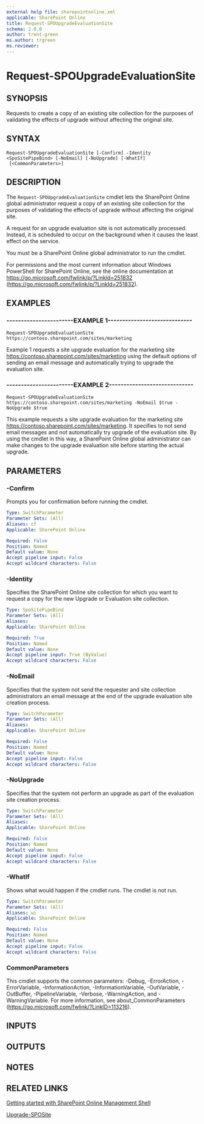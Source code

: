```yaml
---
external help file: sharepointonline.xml
applicable: SharePoint Online
title: Request-SPOUpgradeEvaluationSite
schema: 2.0.0
author: trent-green
ms.author: trgreen
ms.reviewer:
---
```


# Request-SPOUpgradeEvaluationSite

## SYNOPSIS
Requests to create a copy of an existing site collection for the purposes of validating the effects of upgrade without affecting the original site.


## SYNTAX

```
Request-SPOUpgradeEvaluationSite [-Confirm] -Identity <SpoSitePipeBind> [-NoEmail] [-NoUpgrade] [-WhatIf]
 [<CommonParameters>]
```

## DESCRIPTION
The `Request-SPOUpgradeEvaluationSite` cmdlet lets the SharePoint Online global administrator request a copy of an existing site collection for the purposes of validating the effects of upgrade without affecting the original site.

A request for an upgrade evaluation site is not automatically processed.
Instead, it is scheduled to occur on the background when it causes the least effect on the service.

You must be a SharePoint Online global administrator to run the cmdlet.

For permissions and the most current information about Windows PowerShell for SharePoint Online, see the online documentation at https://go.microsoft.com/fwlink/p/?LinkId=251832 (https://go.microsoft.com/fwlink/p/?LinkId=251832).


## EXAMPLES

### -----------------------EXAMPLE 1-----------------------------
```
Request-SPOUpgradeEvaluationSite https://contoso.sharepoint.com/sites/marketing
```
Example 1 requests a site upgrade evaluation for the marketing site https://contoso.sharepoint.com/sites/marketing using the default options of sending an email message and automatically trying to upgrade the evaluation site.


### -----------------------EXAMPLE 2-----------------------------
```
Request-SPOUpgradeEvaluationSite https://contoso.sharepoint.com/sites/marketing -NoEmail $true -NoUpgrade $true
```
This example requests a site upgrade evaluation for the marketing site https://contoso.sharepoint.com/sites/marketing. It specifies to not send email messages and not automatically try upgrade of the evaluation site. By using the cmdlet in this way, a SharePoint Online global administrator can make changes to the upgrade evaluation site before starting the actual upgrade.


## PARAMETERS

### -Confirm
Prompts you for confirmation before running the cmdlet.

```yaml
Type: SwitchParameter
Parameter Sets: (All)
Aliases: cf
Applicable: SharePoint Online

Required: False
Position: Named
Default value: None
Accept pipeline input: False
Accept wildcard characters: False
```

### -Identity
Specifies the SharePoint Online site collection for which you want to request a copy for the new Upgrade or Evaluation site collection.


```yaml
Type: SpoSitePipeBind
Parameter Sets: (All)
Aliases: 
Applicable: SharePoint Online

Required: True
Position: Named
Default value: None
Accept pipeline input: True (ByValue)
Accept wildcard characters: False
```

### -NoEmail
Specifies that the system not send the requester and site collection administrators an email message at the end of the upgrade evaluation site creation process.


```yaml
Type: SwitchParameter
Parameter Sets: (All)
Aliases: 
Applicable: SharePoint Online

Required: False
Position: Named
Default value: None
Accept pipeline input: False
Accept wildcard characters: False
```

### -NoUpgrade
Specifies that the system not perform an upgrade as part of the evaluation site creation process.


```yaml
Type: SwitchParameter
Parameter Sets: (All)
Aliases: 
Applicable: SharePoint Online

Required: False
Position: Named
Default value: None
Accept pipeline input: False
Accept wildcard characters: False
```

### -WhatIf
Shows what would happen if the cmdlet runs.
The cmdlet is not run.

```yaml
Type: SwitchParameter
Parameter Sets: (All)
Aliases: wi
Applicable: SharePoint Online

Required: False
Position: Named
Default value: None
Accept pipeline input: False
Accept wildcard characters: False
```

### CommonParameters
This cmdlet supports the common parameters: -Debug, -ErrorAction, -ErrorVariable, -InformationAction, -InformationVariable, -OutVariable, -OutBuffer, -PipelineVariable, -Verbose, -WarningAction, and -WarningVariable. For more information, see about_CommonParameters (https://go.microsoft.com/fwlink/?LinkID=113216).

## INPUTS

## OUTPUTS

## NOTES

## RELATED LINKS

[Getting started with SharePoint Online Management Shell](https://docs.microsoft.com/powershell/sharepoint/sharepoint-online/connect-sharepoint-online?view=sharepoint-ps)

[Upgrade-SPOSite](Upgrade-SPOSite.md)
